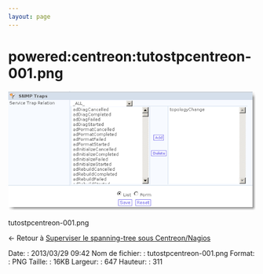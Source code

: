 ```yaml
---
layout: page
---
```


powered:centreon:tutostpcentreon-001.png
========================================

[![tutostpcentreon-001.png](../../../assets/media/powered/centreon/tutostpcentreon-001.png@cache=&w=647&h=311 "tutostpcentreon-001.png")](../../../assets/media/powered/centreon/tutostpcentreon-001.png@cache= "Afficher le fichier original")

tutostpcentreon-001.png

← Retour à [Superviser le spanning-tree sous
Centreon/Nagios](../../../centreon/superviser-spanning-tree.html "centreon:superviser-spanning-tree")

Date:
:   2013/03/29 09:42
Nom de fichier:
:   tutostpcentreon-001.png
Format:
:   PNG
Taille:
:   16KB
Largeur:
:   647
Hauteur:
:   311

